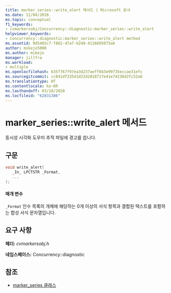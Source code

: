 ```yaml
---
title: marker_series::write_alert 메서드 | Microsoft 문서
ms.date: 11/04/2016
ms.topic: conceptual
f1_keywords:
- cvmarkersobj/Concurrency::diagnostic:marker_series::write_alert
helpviewer_keywords:
- Concurrency::diagnostic:marker_series::write_alert method
ms.assetid: 9d5465c7-f862-47a7-b249-4116605075a6
author: mikejo5000
ms.author: mikejo
manager: jillfra
ms.workload:
- multiple
ms.openlocfilehash: 635f767f97ea3d237aeff843e99735eccae31efc
ms.sourcegitcommit: cc841df335d1d22d281871fe41e74238d2fc52a6
ms.translationtype: HT
ms.contentlocale: ko-KR
ms.lasthandoff: 03/18/2020
ms.locfileid: "62831386"
---
```

# <a name="marker_serieswrite_alert-method"></a>marker_series::write_alert 메서드
동시성 시각화 도우미 추적 파일에 경고를 씁니다.

## <a name="syntax"></a>구문

```cpp
void write_alert(
   _In_ LPCTSTR _Format,
   ...
);
```

#### <a name="parameters"></a>매개 변수
 `_Format` 인수 목록의 개체에 해당하는 0개 이상의 서식 항목과 결합된 텍스트를 포함하는 합성 서식 문자열입니다.

## <a name="requirements"></a>요구 사항
 **헤더:** *cvmarkersobj.h*

 **네임스페이스:** Concurrency::diagnostic

## <a name="see-also"></a>참조
- [marker_series 클래스](../profiling/marker-series-class.md)